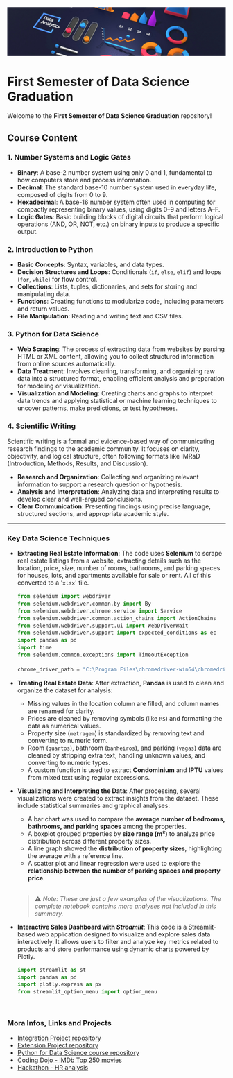 <img alt="" src="/Assets/banner.png">

# First Semester of Data Science Graduation

Welcome to the **First Semester of Data Science Graduation** repository!

## Course Content

### 1. Number Systems and Logic Gates
- **Binary**: A base-2 number system using only 0 and 1, fundamental to how computers store and process information.  
- **Decimal**: The standard base-10 number system used in everyday life, composed of digits from 0 to 9.  
- **Hexadecimal**: A base-16 number system often used in computing for compactly representing binary values, using digits 0–9 and letters A–F.  
- **Logic Gates**: Basic building blocks of digital circuits that perform logical operations (AND, OR, NOT, etc.) on binary inputs to produce a specific output.

### 2. Introduction to Python
- **Basic Concepts**: Syntax, variables, and data types.
- **Decision Structures and Loops**: Conditionals (`if`, `else`, `elif`) and loops (`for`, `while`) for flow control.
- **Collections**: Lists, tuples, dictionaries, and sets for storing and manipulating data.
- **Functions**: Creating functions to modularize code, including parameters and return values.
- **File Manipulation**: Reading and writing text and CSV files.

### 3. Python for Data Science
- **Web Scraping**: The process of extracting data from websites by parsing HTML or XML content, allowing you to collect structured information from online sources automatically.  
- **Data Treatment**: Involves cleaning, transforming, and organizing raw data into a structured format, enabling efficient analysis and preparation for modeling or visualization.  
- **Visualization and Modeling**: Creating charts and graphs to interpret data trends and applying statistical or machine learning techniques to uncover patterns, make predictions, or test hypotheses.

### 4. Scientific Writing
Scientific writing is a formal and evidence-based way of communicating research findings to the academic community. It focuses on clarity, objectivity, and logical structure, often following formats like IMRaD (Introduction, Methods, Results, and Discussion).

- **Research and Organization**: Collecting and organizing relevant information to support a research question or hypothesis.  
- **Analysis and Interpretation**: Analyzing data and interpreting results to develop clear and well-argued conclusions.  
- **Clear Communication**: Presenting findings using precise language, structured sections, and appropriate academic style.

---

### Key Data Science Techniques

- **Extracting Real Estate Information**: The code uses **Selenium** to scrape real estate listings from a website, extracting details such as the location, price, size, number of rooms, bathrooms, and parking spaces for houses, lots, and apartments available for sale or rent. 
  All of this converted to a '`xlsx`' file.

  ```python
  from selenium import webdriver
  from selenium.webdriver.common.by import By
  from selenium.webdriver.chrome.service import Service
  from selenium.webdriver.common.action_chains import ActionChains
  from selenium.webdriver.support.ui import WebDriverWait
  from selenium.webdriver.support import expected_conditions as ec
  import pandas as pd
  import time
  from selenium.common.exceptions import TimeoutException

  chrome_driver_path = "C:\Program Files\chromedriver-win64\chromedriver-win64\chromedriver.exe"
  ```

- **Treating Real Estate Data**: After extraction, **Pandas** is used to clean and organize the dataset for analysis:

  - Missing values in the location column are filled, and column names are renamed for clarity.
  - Prices are cleaned by removing symbols (like `R$`) and formatting the data as numerical values.
  - Property size (`metragem`) is standardized by removing text and converting to numeric form.
  - Room (`quartos`), bathroom (`banheiros`), and parking (`vagas`) data are cleaned by stripping extra text, handling unknown values, and converting to numeric types.
  - A custom function is used to extract **Condominium** and **IPTU** values from mixed text using regular expressions.
    
- **Visualizing and Interpreting the Data**: After processing, several visualizations were created to extract insights from the dataset. These include statistical summaries and graphical analyses:

  - A bar chart was used to compare the **average number of bedrooms, bathrooms, and parking spaces** among the properties.
  - A boxplot grouped properties by **size range (m²)** to analyze price distribution across different property sizes.
  - A line graph showed the **distribution of property sizes**, highlighting the average with a reference line.
  - A scatter plot and linear regression were used to explore the **relationship between the number of parking spaces and property price**.
    
  <br>
  
  > ⚠️ *Note: These are just a few examples of the visualizations. The complete notebook contains more analyses not included in this summary.*

- **Interactive Sales Dashboard with *Streamlit***: This code is a Streamlit-based web application designed to visualize and explore sales data interactively. It allows users to filter and analyze key metrics related to products and store performance using dynamic charts powered by Plotly.
  ``` python
  import streamlit as st
  import pandas as pd
  import plotly.express as px
  from streamlit_option_menu import option_menu
  ```
  <img alt="" src="/Assets/Streamlit.mp4">

### Mora Infos, Links and Projects
- [Integration Project repository]()
- [Extension Project repository](https://github.com/GabrDeme/Waste-Data-SP)
- [Python for Data Science course repository](https://github.com/GabrDeme/PPDS-2024)
- [Coding Dojo - IMDb Top 250 movies](https://github.com/GabrDeme/2025-1S-1CD/tree/main/Sprint2/coding_dojo)
- [Hackathon - HR analysis](https://github.com/GabrDeme/2025-1S-1CD/tree/main/Sprint3/hackaton)
